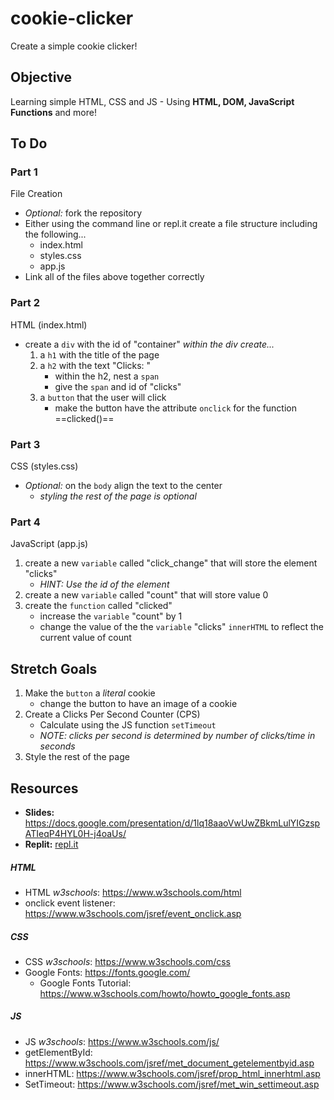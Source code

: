 # cookie-clicker
Create a simple cookie clicker!

## Objective
Learning simple HTML, CSS and JS - Using **HTML, DOM, JavaScript Functions** and more!

## To Do
### Part 1
File Creation
* *Optional:* fork the repository
* Either using the command line or repl.it  create a file structure including the following...
    * index.html
    * styles.css
    * app.js
* Link all of the files above together correctly

### Part 2
HTML (index.html)
* create a ```div``` with the id of "container"
    *within the div create...*
    1. a ```h1``` with the title of the page
    2.  a ```h2``` with the text "Clicks: "
        * within the h2, nest a ```span```
        * give the ```span``` and id of "clicks"
    3. a ```button``` that the user will click
        * make the button have the attribute ```onclick``` for the function ==clicked()==


### Part 3
CSS (styles.css)
* *Optional:* on the ```body``` align the text to the center
    * *styling the rest of the page is optional*

### Part 4
JavaScript (app.js)
1. create a new ```variable``` called "click_change" that will store the element "clicks"
    * *HINT: Use the id of the element*
2. create a new ```variable``` called "count" that will store value 0
3. create the ```function``` called "clicked"
    * increase the ```variable``` "count" by 1
    * change the value of the the ```variable``` "clicks" ```innerHTML``` to reflect the current value of count

## Stretch Goals
1. Make the ```button``` a *literal* cookie
    * change the button to have an image of a cookie
2. Create a Clicks Per Second Counter (CPS)
    * Calculate using the JS function ```setTimeout```
    * *NOTE: clicks per second is determined by number of clicks/time in seconds*
3. Style the rest of the page

## Resources
* **Slides:** https://docs.google.com/presentation/d/1lq18aaoVwUwZBkmLulYIGzspATIeqP4HYL0H-j4oaUs/
* **Replit:** [repl.it](repl.it)

##### HTML
* HTML *w3schools*: https://www.w3schools.com/html
* onclick event listener: https://www.w3schools.com/jsref/event_onclick.asp

##### CSS
* CSS *w3schools*: https://www.w3schools.com/css
* Google Fonts: https://fonts.google.com/
    * Google Fonts Tutorial: https://www.w3schools.com/howto/howto_google_fonts.asp

##### JS
* JS *w3schools*: https://www.w3schools.com/js/
* getElementById: https://www.w3schools.com/jsref/met_document_getelementbyid.asp
* innerHTML: https://www.w3schools.com/jsref/prop_html_innerhtml.asp
* SetTimeout: https://www.w3schools.com/jsref/met_win_settimeout.asp
